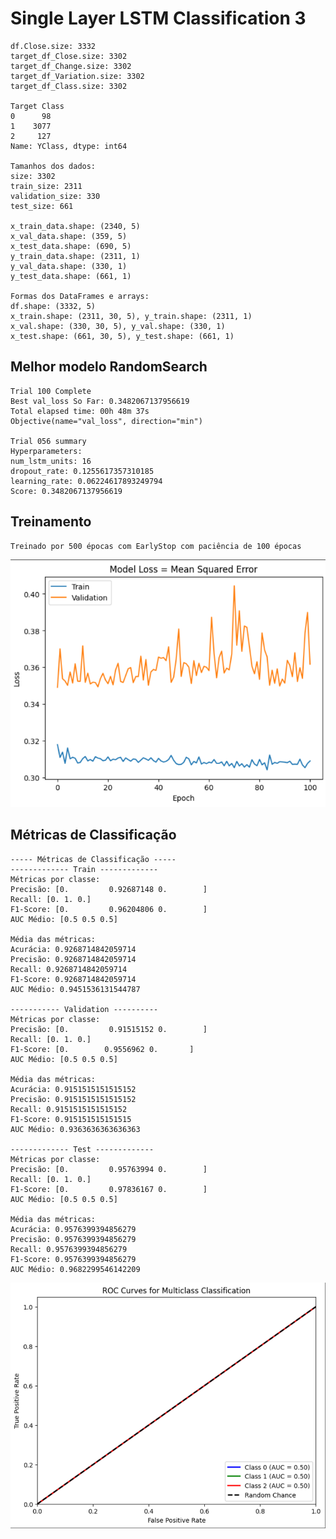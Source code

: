 # Single Layer LSTM Classification 3

    df.Close.size: 3332
    target_df_Close.size: 3302
    target_df_Change.size: 3302
    target_df_Variation.size: 3302
    target_df_Class.size: 3302  

    Target Class
    0      98
    1    3077
    2     127
    Name: YClass, dtype: int64

    Tamanhos dos dados:
    size: 3302
    train_size: 2311
    validation_size: 330
    test_size: 661

    x_train_data.shape: (2340, 5)
    x_val_data.shape: (359, 5)
    x_test_data.shape: (690, 5)
    y_train_data.shape: (2311, 1)
    y_val_data.shape: (330, 1)
    y_test_data.shape: (661, 1)

    Formas dos DataFrames e arrays:
    df.shape: (3332, 5)
    x_train.shape: (2311, 30, 5), y_train.shape: (2311, 1)
    x_val.shape: (330, 30, 5), y_val.shape: (330, 1)
    x_test.shape: (661, 30, 5), y_test.shape: (661, 1)

## Melhor modelo RandomSearch

    Trial 100 Complete 
    Best val_loss So Far: 0.3482067137956619
    Total elapsed time: 00h 48m 37s
    Objective(name="val_loss", direction="min")

    Trial 056 summary
    Hyperparameters:
    num_lstm_units: 16
    dropout_rate: 0.1255617357310185
    learning_rate: 0.06224617893249794
    Score: 0.3482067137956619

## Treinamento 
    Treinado por 500 épocas com EarlyStop com paciência de 100 épocas
![Alt text](./img/loss3.png)

## Métricas de Classificação
    ----- Métricas de Classificação -----
    ------------- Train -------------
    Métricas por classe:
    Precisão: [0.         0.92687148 0.        ]
    Recall: [0. 1. 0.]
    F1-Score: [0.         0.96204806 0.        ]
    AUC Médio: [0.5 0.5 0.5]

    Média das métricas:
    Acurácia: 0.9268714842059714
    Precisão: 0.9268714842059714
    Recall: 0.9268714842059714
    F1-Score: 0.9268714842059714
    AUC Médio: 0.9451536131544787

    ----------- Validation ----------
    Métricas por classe:
    Precisão: [0.         0.91515152 0.        ]
    Recall: [0. 1. 0.]
    F1-Score: [0.        0.9556962 0.       ]
    AUC Médio: [0.5 0.5 0.5]

    Média das métricas:
    Acurácia: 0.9151515151515152
    Precisão: 0.9151515151515152
    Recall: 0.9151515151515152
    F1-Score: 0.915151515151515
    AUC Médio: 0.9363636363636363

    ------------- Test -------------
    Métricas por classe:
    Precisão: [0.         0.95763994 0.        ]
    Recall: [0. 1. 0.]
    F1-Score: [0.         0.97836167 0.        ]
    AUC Médio: [0.5 0.5 0.5]

    Média das métricas:
    Acurácia: 0.9576399394856279
    Precisão: 0.9576399394856279
    Recall: 0.9576399394856279
    F1-Score: 0.9576399394856279
    AUC Médio: 0.9682299546142209


![Alt text](./img/auc3.png)